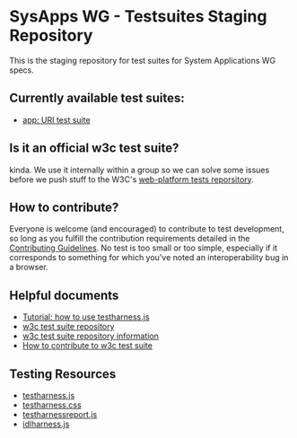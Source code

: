 # SysApps WG - Testsuites Staging Repository
This is the staging repository for test suites for System Applications WG specs.

## Currently available test suites:

- [app: URI test suite](app-URI/README.md)

## Is it an official w3c test suite?

kinda. We use it internally within a group so we can solve some issues before
we push stuff to the W3C's [web-platform tests reporsitory](https://github.com/w3c/web-platform-tests).

## How to contribute?

Everyone is welcome (and encouraged) to contribute to test
development, so long as you fulfill the contribution requirements detailed
in the [Contributing Guidelines](./CONTRIBUTING.md). No test is too small or too
simple, especially if it corresponds to something for which you've noted an
interoperability bug in a browser.

## Helpful documents

- [Tutorial: how to use testharness.js](http://darobin.github.io/test-harness-tutorial/docs/using-testharness.html)
- [w3c test suite repository](https://github.com/w3c/web-platform-tests)
- [w3c test suite repository information](https://github.com/w3c/web-platform-tests/blob/master/README.md)
- [How to contribute to w3c test suite](https://github.com/w3c/web-platform-tests/blob/master/README.md#contributing)


## Testing Resources

- [testharness.js](https://github.com/w3c/testharness.js) 
- [testharness.css](https://github.com/jgraham/testharness.js/blob/master/testharness.css)
- [testharnessreport.js](https://github.com/jgraham/testharness.js/blob/master/testharnessreport.js)
- [idlharness.js](https://github.com/jgraham/testharness.js/blob/master/idlharness.js)






